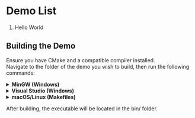 # Demo List

1. Hello World

## Building the Demo

Ensure you have CMake and a compatible compiler installed.  
Navigate to the folder of the demo you wish to build, then run the following commands:

<details>
<summary><strong>MinGW (Windows)</strong></summary>
cmake . -G "MinGW Makefiles"
cmake --build . --config Release
</details>

<details>
<summary><strong>Visual Studio (Windows)</strong></summary>
cmake . -G "Visual Studio 17 2022"
cmake --build . --config Release
</details>

<details>
<summary><strong>macOS/Linux (Makefiles)</strong></summary>
cmake .
cmake --build . --config Release
</details>

After building, the executable will be located in the bin/ folder.